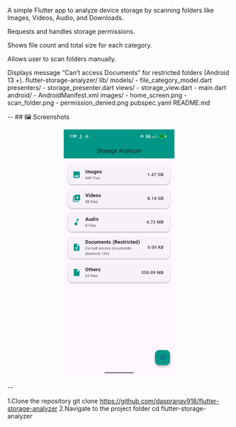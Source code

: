 A simple Flutter app to analyze device storage by scanning folders like Images, Videos, Audio, and Downloads.

Requests and handles storage permissions.

Shows file count and total size for each category.

Allows user to scan folders manually.

Displays message “Can’t access Documents” for restricted folders (Android 13 +).
flutter-storage-analyzer/
  lib/
    models/
      - file_category_model.dart
    presenters/
      - storage_presenter.dart
    views/
      - storage_view.dart
    - main.dart
  android/
    - AndroidManifest.xml
  images/
    - home_screen.png
    - scan_folder.png
    - permission_denied.png
  pubspec.yaml
  README.md


 -- ## 🖼 Screenshots
 <p align="center"> 
   <img src="images/storage.jpg" width="250" /> 
 </p>
 --

  1.Clone the repository
  git clone https://github.com/daspranay918/flutter-storage-analyzer
  2.Navigate to the project folder
  cd flutter-storage-analyzer

